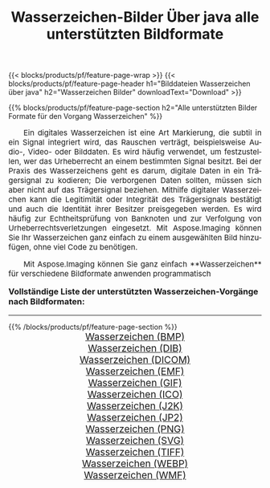﻿---
title: Wasserzeichen-Bilder Über java alle unterstützten Bildformate 
weight: 3920
url: /de/java/watermark/ 
lang: de
langdirlevel: 2
locales: zh-hans,ja,it,ru,de,es,fr,nl,id,lt,pl,pt,vi,tr,ko,zh-hant,ar,hi,th,sv,cs,uk,he
description: Mit Aspose.Imaging können Sie ganz einfach Wasserzeichen Bilder über java
---

{{< blocks/products/pf/feature-page-wrap >}}
{{< blocks/products/pf/feature-page-header h1="Bilddateien Wasserzeichen über java" h2="Wasserzeichen Bilder" downloadText="Download" >}}


{{% blocks/products/pf/feature-page-section  h2="Alle unterstützten Bilder Formate für den Vorgang Wasserzeichen" %}}
<p align="justify" style="text-indent:2em;font-size:15px;">
Ein digitales Wasserzeichen ist eine Art Markierung, die subtil in ein Signal integriert wird, das Rauschen verträgt, beispielsweise Audio-, Video- oder Bilddaten. Es wird häufig verwendet, um festzustellen, wer das Urheberrecht an einem bestimmten Signal besitzt. Bei der Praxis des Wasserzeichens geht es darum, digitale Daten in ein Trägersignal zu kodieren; Die verborgenen Daten sollten, müssen sich aber nicht auf das Trägersignal beziehen. Mithilfe digitaler Wasserzeichen kann die Legitimität oder Integrität des Trägersignals bestätigt und auch die Identität ihrer Besitzer preisgegeben werden. Es wird häufig zur Echtheitsprüfung von Banknoten und zur Verfolgung von Urheberrechtsverletzungen eingesetzt. Mit Aspose.Imaging können Sie Ihr Wasserzeichen ganz einfach zu einem ausgewählten Bild hinzufügen, ohne viel Code zu benötigen.
</p>
<p align="justify" style="text-indent:2em;font-size:15px;">
Mit Aspose.Imaging können Sie ganz einfach **Wasserzeichen** für verschiedene Bildformate anwenden programmatisch
</p>
<h3 style="margin-top:16px;">
Vollständige Liste der unterstützten Wasserzeichen-Vorgänge nach Bildformaten:
</h3>
<hr/>
{{% /blocks/products/pf/feature-page-section %}}
<div class="container-fluid productfamilypage bg-gray">
    <div class="convertypes bg-gray agp-content section">
        <div class="container">
		<div class="row other-converters" style="gap: 10px;font-size: 19px;text-align:center;">
		    <div class='col-md-3 other-converter remove-lp remove-rp'><a href="/imaging/de/java/watermark/bmp/" style="padding:15px;">Wasserzeichen (BMP)</a></div><div class='col-md-3 other-converter remove-lp remove-rp'><a href="/imaging/de/java/watermark/dib/" style="padding:15px;">Wasserzeichen (DIB)</a></div><div class='col-md-3 other-converter remove-lp remove-rp'><a href="/imaging/de/java/watermark/dicom/" style="padding:15px;">Wasserzeichen (DICOM)</a></div><div class='col-md-3 other-converter remove-lp remove-rp'><a href="/imaging/de/java/watermark/emf/" style="padding:15px;">Wasserzeichen (EMF)</a></div><div class='col-md-3 other-converter remove-lp remove-rp'><a href="/imaging/de/java/watermark/gif/" style="padding:15px;">Wasserzeichen (GIF)</a></div><div class='col-md-3 other-converter remove-lp remove-rp'><a href="/imaging/de/java/watermark/ico/" style="padding:15px;">Wasserzeichen (ICO)</a></div><div class='col-md-3 other-converter remove-lp remove-rp'><a href="/imaging/de/java/watermark/j2k/" style="padding:15px;">Wasserzeichen (J2K)</a></div><div class='col-md-3 other-converter remove-lp remove-rp'><a href="/imaging/de/java/watermark/jp2/" style="padding:15px;">Wasserzeichen (JP2)</a></div><div class='col-md-3 other-converter remove-lp remove-rp'><a href="/imaging/de/java/watermark/png/" style="padding:15px;">Wasserzeichen (PNG)</a></div><div class='col-md-3 other-converter remove-lp remove-rp'><a href="/imaging/de/java/watermark/svg/" style="padding:15px;">Wasserzeichen (SVG)</a></div><div class='col-md-3 other-converter remove-lp remove-rp'><a href="/imaging/de/java/watermark/tiff/" style="padding:15px;">Wasserzeichen (TIFF)</a></div><div class='col-md-3 other-converter remove-lp remove-rp'><a href="/imaging/de/java/watermark/webp/" style="padding:15px;">Wasserzeichen (WEBP)</a></div><div class='col-md-3 other-converter remove-lp remove-rp'><a href="/imaging/de/java/watermark/wmf/" style="padding:15px;">Wasserzeichen (WMF)</a></div>
                </div>
        </div>
    </div>
</div>
<br/>
